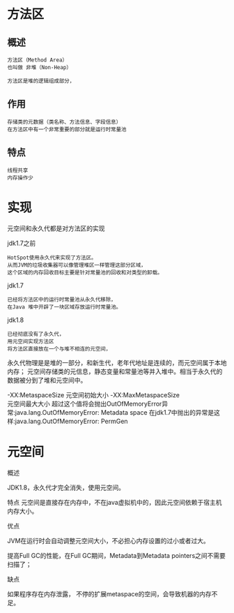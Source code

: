 
# 方法区

## 概述

    方法区（Method Area）
    也叫做 非堆（Non-Heap）

    方法区是堆的逻辑组成部分，

## 作用

    存储类的元数据（类名称、方法信息、字段信息）
    在方法区中有一个非常重要的部分就是运行时常量池

## 特点

    线程共享  
    内存操作少


# 实现

元空间和永久代都是对方法区的实现

jdk1.7之前

    HotSpot使用永久代来实现了方法区。
    从而JVM的垃圾收集器可以像管理堆区一样管理这部分区域，
    这个区域的内存回收目标主要是针对常量池的回收和对类型的卸载。

jdk1.7

    已经将方法区中的运行时常量池从永久代移除，
    在Java 堆中开辟了一块区域存放运行时常量池。

jdk1.8

    已经彻底没有了永久代，
    用元空间实现方法区
    将方法区直接放在一个与堆不相连的元空间，


永久代物理是是堆的一部分，和新生代，老年代地址是连续的，而元空间属于本地内存；
元空间存储类的元信息，静态变量和常量池等并入堆中。相当于永久代的数据被分到了堆和元空间中。

-XX:MetaspaceSize 
元空间初始大小
-XX:MaxMetaspaceSize  
元空间最大大小
超过这个值将会抛出OutOfMemoryError异常:java.lang.OutOfMemoryError: Metadata space
在jdk1.7中抛出的异常是这样:java.lang.OutOfMemoryError: PermGen


# 元空间
概述

JDK1.8，永久代才完全消失，使用元空间。

特点
元空间是直接存在内存中，不在java虚拟机中的，因此元空间依赖于宿主机内存大小。

优点

JVM在运行时会自动调整元空间大小，不必担心内存设置的过小或者过大。

提高Full GC的性能，在Full GC期间，Metadata到Metadata pointers之间不需要扫描了；

缺点

如果程序存在内存泄露，
不停的扩展metaspace的空间，会导致机器的内存不足。
